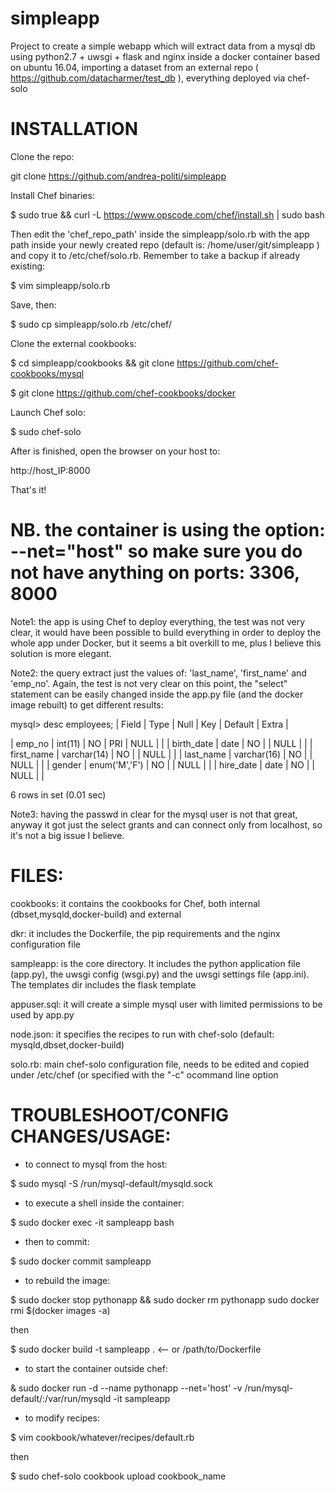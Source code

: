 # simpleapp
Project to create a simple webapp which will extract data from a mysql db using python2.7 + uwsgi + flask and nginx inside a docker container based on ubuntu 16.04, importing a dataset from an external repo ( https://github.com/datacharmer/test_db ), everything deployed via chef-solo

# INSTALLATION

Clone the repo:

git clone https://github.com/andrea-politi/simpleapp

Install Chef binaries:

$ sudo true && curl -L https://www.opscode.com/chef/install.sh | sudo bash

Then edit the 'chef_repo_path' inside the simpleapp/solo.rb with the app path inside your newly created repo (default is: /home/user/git/simpleapp ) and copy it to /etc/chef/solo.rb. Remember to take a backup if already existing:

$ vim simpleapp/solo.rb

Save, then:

$ sudo cp simpleapp/solo.rb /etc/chef/

Clone the external cookbooks:

$ cd simpleapp/cookbooks && git clone https://github.com/chef-cookbooks/mysql

$ git clone https://github.com/chef-cookbooks/docker

Launch Chef solo:

$ sudo chef-solo

After is finished, open the browser on your host to:

http://host_IP:8000

That's it!

# NB. the container is using the option: --net="host" so make sure you do not have anything on ports: 3306, 8000

Note1: the app is using Chef to deploy everything, the test was not very clear, it would have been possible to build everything in order to deploy the whole app under Docker, but it seems a bit overkill to me, plus I believe this solution is more elegant.

Note2: the query extract just the values of: 'last_name', 'first_name' and 'emp_no'. Again, the test is not very clear on this point, the "select" statement can be easily changed inside the app.py file (and the docker image rebuilt) to get different results:

mysql> desc employees;
| Field      | Type          | Null | Key | Default | Extra |

| emp_no     | int(11)       | NO   | PRI | NULL    |       |
| birth_date | date          | NO   |     | NULL    |       |
| first_name | varchar(14)   | NO   |     | NULL    |       |
| last_name  | varchar(16)   | NO   |     | NULL    |       |
| gender     | enum('M','F') | NO   |     | NULL    |       |
| hire_date  | date          | NO   |     | NULL    |       |

6 rows in set (0.01 sec)

Note3: having the passwd in clear for the mysql user is not that great, anyway it got just the select grants and can connect only from localhost, so it's not a big issue I believe.


# FILES:

cookbooks: it contains the cookbooks for Chef, both internal (dbset,mysqld,docker-build) and external

dkr: it includes the Dockerfile, the pip requirements and the nginx configuration file

sampleapp: is the core directory. It includes the python application file (app.py), the uwsgi config (wsgi.py) and the uwsgi settings file (app.ini). The templates dir includes the flask template

appuser.sql: it will create a simple mysql user with limited permissions to be used by app.py

node.json: it specifies the recipes to run with chef-solo (default: mysqld,dbset,docker-build)

solo.rb: main chef-solo configuration file, needs to be edited and copied under /etc/chef (or specified with the "-c" ocommand line option

# TROUBLESHOOT/CONFIG CHANGES/USAGE:

- to connect to mysql from the host:

$ sudo mysql -S /run/mysql-default/mysqld.sock

- to execute a shell inside the container:

$ sudo docker exec -it sampleapp bash

- then to commit:

$ sudo docker commit sampleapp

- to rebuild the image:

$ sudo docker stop pythonapp && sudo docker rm pythonapp
sudo docker rmi $(docker images -a)

then

$ sudo docker build -t sampleapp . <-- or /path/to/Dockerfile

- to start the container outside chef:

& sudo docker run -d --name pythonapp --net='host' -v /run/mysql-default/:/var/run/mysqld -it sampleapp

- to modify recipes:

$ vim cookbook/whatever/recipes/default.rb

then

$ sudo chef-solo cookbook upload cookbook_name
